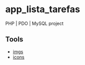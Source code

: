 # app_lista_tarefas
PHP | PDO | MySQL project

## Tools
- [imgs](https://br.freepik.com/)
- [icons](https://ionic.io/ionicons)